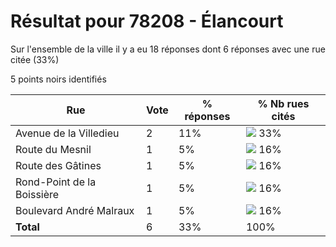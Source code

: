 # Résultat pour 78208 - Élancourt

Sur l'ensemble de la ville il y a eu 18 réponses dont 6 réponses avec une rue citée (33%)

5 points noirs identifiés

| Rue | Vote | % réponses | % Nb rues cités|
|-----|------|------------|----------------|
| Avenue de la Villedieu | 2 | 11% | <img src="../../img/bar_33.gif" />&nbsp;33%|
| Route du Mesnil | 1 | 5% | <img src="../../img/bar_16.gif" />&nbsp;16%|
| Route des Gâtines | 1 | 5% | <img src="../../img/bar_16.gif" />&nbsp;16%|
| Rond-Point de la Boissière | 1 | 5% | <img src="../../img/bar_16.gif" />&nbsp;16%|
| Boulevard André Malraux | 1 | 5% | <img src="../../img/bar_16.gif" />&nbsp;16%|
| **Total** | 6 | 33% | 100%|
